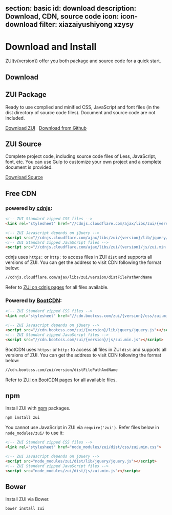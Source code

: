 section: basic
id: download
description: Download, CDN, source code
icon: icon-download
filter: xiazaiyushiyong xzysy
---

# Download and Install

ZUI(v{version}) offer you both package and source code for a quick start.

## Download

<div class="row">
  <div class="col-sm-6">
    <h2>ZUI Package</h2>
    <p>Ready to use complied and minified CSS, JavaScript and font files (in the dist directory of source code files). Document and source code are not included. </p>
    <a href="docs/download/zui-{version}-dist.zip" class="btn btn-lg btn-primary" target="_blank">Download ZUI</a> &nbsp;
    <a href="https://github.com/easysoft/zui/releases/download/v{version}/zui-{version}-dist.zip" class="" target="_blank">Download from  Github</a>
  </div>
  <div class="col-sm-6">
    <h2>ZUI Source</h2>
      <p>Complete project code, including source code files of Less, JavaScript, font, etc. You can use Gulp to customize your own project and a complete document is provided.</p>
      <a href="https://github.com/easysoft/zui/archive/v{version}.zip" class="btn btn-lg" target="_blank">Download Source</a> &nbsp;
    </div>
  </div>
</div>

## Free CDN

### powered by <a href="https://cdnjs.com/libraries/zui" target="_blank">cdnjs</a>:

```html
<!-- ZUI Standard zipped CSS files -->
<link rel="stylesheet" href="//cdnjs.cloudflare.com/ajax/libs/zui/{version}/css/zui.min.css">

<!-- ZUI Javascript depends on jQuery -->
<script src="//cdnjs.cloudflare.com/ajax/libs/zui/{version}/lib/jquery/jquery.js"></script>
<!-- ZUI Standard zipped JavaScript files -->
<script src="//cdnjs.cloudflare.com/ajax/libs/zui/{version}/js/zui.min.js"></script>
```

cdnjs uses `https:` or `http:` to access files in ZUI `dist` and supports all versions of ZUI. You can get the address to visit CDN following the format below:

```html
//cdnjs.cloudflare.com/ajax/libs/zui/version/distFilePathAndName
```

Refer to  <a href="https://cdnjs.com/libraries/zui" target="_blank">ZUI on cdnjs pages</a> for all files available.

### Powered by <a href="http://www.bootcdn.cn/" target="_blank">BootCDN</a>:

```html
<!-- ZUI Standard zipped CSS files -->
<link rel="stylesheet" href="//cdn.bootcss.com/zui/{version}/css/zui.min.css">

<!-- ZUI Javascript depends on jQuery -->
<script src="//cdn.bootcss.com/zui/{version}/lib/jquery/jquery.js"></script>
<!-- ZUI Standard zipped JavaScript files -->
<script src="//cdn.bootcss.com/zui/{version}/js/zui.min.js"></script>
```

BootCDN uses `https:` or `http:` to access all files in ZUI `dist` and supports all versions of ZUI. You can get the address to visit CDN following the format below:

```html
//cdn.bootcss.com/zui/version/distFilePathAndName

```

Refer to <a href="http://www.bootcdn.cn/zui/" target="_blank">ZUI on BootCDN pages</a> for all available files.

## npm

Install ZUI with <a href="https://www.npmjs.com/package/zui">npm</a> packages.

```html
npm install zui
```

You cannot use JavaScript in ZUI via `require('zui')`. Refer files below in `node_modules/zui/` to use it:

```html
<!-- ZUI Standard zipped CSS files -->
<link rel="stylesheet" href="node_modules/zui/dist/css/zui.min.css">

<!-- ZUI Javascript depends on jQuery -->
<script src="node_modules/zui/dist/lib/jquery/jquery.js"></script>
<!-- ZUI Standard zipped JavaScript files -->
<script src="node_modules/zui/dist/js/zui.min.js"></script>
```

## Bower

Install ZUI via Bower.

```html
bower install zui
```

